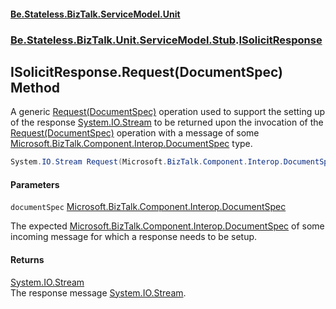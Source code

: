 #### [Be.Stateless.BizTalk.ServiceModel.Unit](README.md 'README')
### [Be.Stateless.BizTalk.Unit.ServiceModel.Stub](Be.Stateless.BizTalk.Unit.ServiceModel.Stub.md 'Be.Stateless.BizTalk.Unit.ServiceModel.Stub').[ISolicitResponse](ISolicitResponse.md 'Be.Stateless.BizTalk.Unit.ServiceModel.Stub.ISolicitResponse')

## ISolicitResponse.Request(DocumentSpec) Method

A generic [Request(DocumentSpec)](ISolicitResponse.Request(DocumentSpec).md 'Be.Stateless.BizTalk.Unit.ServiceModel.Stub.ISolicitResponse.Request(Microsoft.BizTalk.Component.Interop.DocumentSpec)') operation used to support the setting up of the response [System.IO.Stream](https://docs.microsoft.com/en-us/dotnet/api/System.IO.Stream 'System.IO.Stream') to be returned upon the invocation of the [Request(DocumentSpec)](ISolicitResponse.Request(DocumentSpec).md 'Be.Stateless.BizTalk.Unit.ServiceModel.Stub.ISolicitResponse.Request(Microsoft.BizTalk.Component.Interop.DocumentSpec)') operation
with a message of some [Microsoft.BizTalk.Component.Interop.DocumentSpec](https://docs.microsoft.com/en-us/dotnet/api/Microsoft.BizTalk.Component.Interop.DocumentSpec 'Microsoft.BizTalk.Component.Interop.DocumentSpec') type.

```csharp
System.IO.Stream Request(Microsoft.BizTalk.Component.Interop.DocumentSpec documentSpec);
```
#### Parameters

<a name='Be.Stateless.BizTalk.Unit.ServiceModel.Stub.ISolicitResponse.Request(Microsoft.BizTalk.Component.Interop.DocumentSpec).documentSpec'></a>

`documentSpec` [Microsoft.BizTalk.Component.Interop.DocumentSpec](https://docs.microsoft.com/en-us/dotnet/api/Microsoft.BizTalk.Component.Interop.DocumentSpec 'Microsoft.BizTalk.Component.Interop.DocumentSpec')

The expected [Microsoft.BizTalk.Component.Interop.DocumentSpec](https://docs.microsoft.com/en-us/dotnet/api/Microsoft.BizTalk.Component.Interop.DocumentSpec 'Microsoft.BizTalk.Component.Interop.DocumentSpec') of some incoming message for which a response needs to be setup.

#### Returns
[System.IO.Stream](https://docs.microsoft.com/en-us/dotnet/api/System.IO.Stream 'System.IO.Stream')  
The response message [System.IO.Stream](https://docs.microsoft.com/en-us/dotnet/api/System.IO.Stream 'System.IO.Stream').